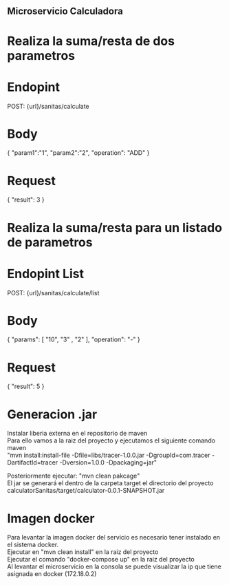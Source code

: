 ## Microservicio Calculadora
# Realiza la suma/resta de dos parametros

# Endopint
POST: {url}/sanitas/calculate


# Body
{
  "param1":"1",
  "param2":"2",
  "operation": "ADD"
}

# Request
{
    "result": 3
}

# Realiza la suma/resta para un listado de parametros
# Endopint List
POST: {url}/sanitas/calculate/list


# Body
{
  "params": [ "10", "3" , "2" ],
  "operation": "-"
}

# Request
{
    "result": 5
}

# Generacion .jar
Instalar liberia externa en el repositorio de maven <br/>
Para ello vamos a la raiz del proyecto y ejecutamos el siguiente comando maven<br/>
"mvn install:install-file -Dfile=libs/tracer-1.0.0.jar -DgroupId=com.tracer -DartifactId=tracer -Dversion=1.0.0 -Dpackaging=jar"<br/>


Posteriormente ejecutar: "mvn clean pakcage"<br/>
El jar se generará el dentro de la carpeta target el directorio del proyecto<br/>
calculatorSanitas/target/calculator-0.0.1-SNAPSHOT.jar<br/>

# Imagen docker 
Para levantar la imagen docker del servicio es necesario tener instalado en el sistema docker.<br/>
Ejecutar en "mvn clean install" en la raiz del proyecto<br/>
Ejecutar el comando "docker-compose up" en la raiz del proyecto<br/>
Al levantar el microservicio en la consola se puede visualizar la ip que tiene asignada en docker (172.18.0.2)<br/>
